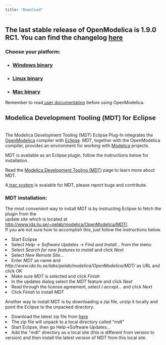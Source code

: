 ```yaml
---
title: "Download"
---
```

<h2>The last stable release of OpenModelica is 1.9.0 RC1. You can find the changelog <a href="https://build.openmodelica.org/omc/builds/windows/releases/1.9.0/RC1/OpenModelica-1.9.0-RC1-revision-17414-ChangeLog.txt">here</a></h2>
<h3><strong>Choose your platform:</strong><strong><br /></strong></h3>
<ul>
</ul>
<ul>
<li>
<h3><a href="/download/download-windows">Windows binary</a></h3>
</li>
<li>
<h3><a href="/download/download-linux">Linux binary</a></h3>
</li>
<li>
<h3><a href="/download/download-mac">Mac binary</a></h3>
</li>
</ul>
<p>Remember to read<a href="/useresresources/userdocumentation"> user documentation</a> before using OpenModelica.</p>
<ul>
</ul>
<h2><span style="font-family: Arial, Helvetica, sans-serif; font-weight: bold;"><strong>Modelica Development Tooling (MDT) for Eclipse</strong></span></h2>
<p><br />The Modelica Development Tooling (MDT) Eclipse Plug-In integrates the  <a href="http://www.openmodelica.org">OpenModelica</a> compiler with <a href="http://www.eclipse.org./">Eclipse</a>.  MDT, together with the OpenModelica compiler, provides an environment for working with <a href="http://www.modelica.org/">Modelica</a> projects.</p>
<p>MDT is available as an Eclipse plugin, follow the instructions below for installation.</p>
<p>Read the <a href="/home/tools/133">Modelica Development Tooling (MDT)</a> page to learn more about MDT.</p>
<p>A<a href="https://trac.openmodelica.org/MDT"> trac system</a> is avaiable for MDT, please report bugs and contribute.</p>
<h3>MDT installation:</h3>
<p>The most convenient way to install MDT is by instructing Eclipse to fetch the plugin from the<br /> update site which is located at <a href="http://www.ida.liu.se/%7Epelab/modelica/OpenModelica/MDT/"> http://www.ida.liu.se/~pelab/modelica/OpenModelica/MDT/</a>.<br /> If you are not sure how to accomplish this, just follow the instructions below.</p>
<div class="article-content">
<li>Start Eclipse</li>
<li>Select <em>Help -&gt; Software Updates -&gt; Find and Install...</em> from the menu</li>
<li>Select <em>Search for new features to install</em> and click <em>Next</em></li>
<li>Select <em>New Remote Site...</em></li>
<li>Enter <em>MDT</em> as name and <em>http://www.ida.liu.se/labs/pelab/modelica/OpenModelica/MDT/</em> as URL and click <em>OK</em></li>
<li>Make sure <em>MDT</em> is selected and click <em>Finish</em></li>
<li>In the updates dialog select the <em>MDT</em> feature and click <em>Next</em></li>
<li>Read through the license agreement, select <em>I accept...</em> and click <em>Next</em></li>
<li>Click <em>Finish</em> to install MDT</li>
<p>Another way to install MDT is by downloading a zip file, unzip it locally and point the Eclipse to the unpacked directory.</p>
<li>Download the latest zip file from <a href="http://www.ida.liu.se/labs/pelab/modelica/OpenModelica/MDT/releases">here</a> </li>
<li>The zip file will unpack to a local directory called "mdt" </li>
<li>Start Eclipse, then go Help-&gt;Software Updates... </li>
<li>Add the "mdt" directory as a local site (this is different from  version to version) and then install the latest version of MDT from   this local site.</li>
</div>
<ul>
</ul>